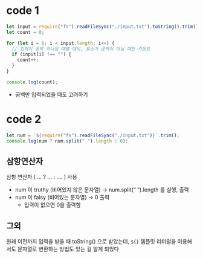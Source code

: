 # code 1 
``` js
let input = require("fs").readFileSync("./input.txt").toString().trim().split(" ");
let count = 0;

for (let i = 0; i < input.length; i++) {
  // 입력이 공백 하나일 때를 대비, 요소가 공백이 아닐 때만 카운트
  if (input[i] !== "") {
    count++;
  }
}

console.log(count);

```

- 공백만 입력되었을 때도 고려하기 

# code 2 
``` js
let num = `${require("fs").readFileSync("./input.txt")}`.trim();
console.log(num ? num.split(" ").length : 0);
```

## 삼항연산자 

삼항 연산자 ( … ? … : …. ) 사용
- num 이 truthy (비어있지 않은 문자열) → num.split(“ “).length 를 실행, 출력
- num 이 falsy (비어있는 문자열) → 0 출력 
	- 입력이 없으면 0을 출력함 

## 그외 
원래 이전까지 입력을 받을 때 toString() 으로 받았는데, `${}` 템플릿 리터럴을 이용해서도 문자열로 변환하는 방법도 있는 걸 알게 되었다 
